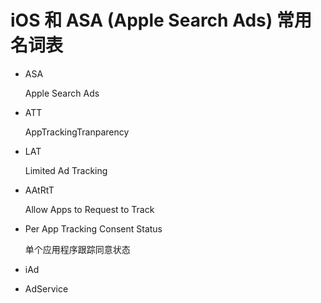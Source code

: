 # iOS 和 ASA (Apple Search Ads) 常用名词表

* ASA
  
  Apple Search Ads

* ATT
  
  AppTrackingTranparency
  
* LAT

  Limited Ad Tracking
  
* AAtRtT

  Allow Apps to Request to Track

* Per App Tracking Consent Status

  单个应用程序跟踪同意状态
  
* iAd


* AdService
